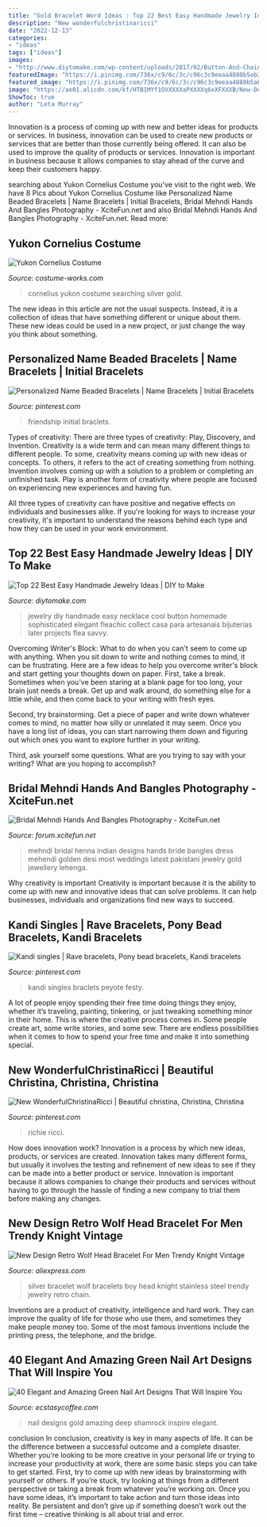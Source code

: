 ```yaml
---
title: "Gold Bracelet Word Ideas : Top 22 Best Easy Handmade Jewelry Ideas"
description: "New wonderfulchristinaricci"
date: "2022-12-13"
categories:
- "ideas"
tags: ["ideas"]
images:
- "http://www.diytomake.com/wp-content/uploads/2017/02/Button-And-Chain-Necklace.jpg"
featuredImage: "https://i.pinimg.com/736x/c9/6c/3c/c96c3c9eeaa4880b5ab235cd74559a34.jpg"
featured_image: "https://i.pinimg.com/736x/c9/6c/3c/c96c3c9eeaa4880b5ab235cd74559a34.jpg"
image: "https://ae01.alicdn.com/kf/HTB1MYf1OVXXXXaPXXXXq6xXFXXXB/New-Design-Retro-Wolf-Head-Bracelet-For-Men-Trendy-Knight-Vintage-Silver-Stainless-Steel-Bracelets-Boy.jpg"
ShowToc: true
author: "Leta Murray"
---
```



Innovation is a process of coming up with new and better ideas for products or services. In business, innovation can be used to create new products or services that are better than those currently being offered. It can also be used to improve the quality of products or services. Innovation is important in business because it allows companies to stay ahead of the curve and keep their customers happy.

	

		
searching about Yukon Cornelius Costume you've visit to the right web. We have 8 Pics about Yukon Cornelius Costume like Personalized Name Beaded Bracelets | Name Bracelets | Initial Bracelets, Bridal Mehndi Hands And Bangles Photography - XciteFun.net and also Bridal Mehndi Hands And Bangles Photography - XciteFun.net. Read more:
		
    
## Yukon Cornelius Costume

<img loading=lazy src="https://photos.costume-works.com/full/yukon_cornelius.jpg" onerror="this.onerror=null;this.src='https://tse2.mm.bing.net/th?id=OIP.GRrd3O-aZZa3AE0lZxd8uwHaKy&amp;pid=15.1';" alt="Yukon Cornelius Costume">

_Source: costume-works.com_

>cornelius yukon costume searching silver gold. 

	

The new ideas in this article are not the usual suspects. Instead, it is a collection of ideas that have something different or unique about them. These new ideas could be used in a new project, or just change the way you think about something.

    
## Personalized Name Beaded Bracelets | Name Bracelets | Initial Bracelets

<img loading=lazy src="https://i.pinimg.com/736x/7c/e9/da/7ce9dad5b0bb5199ca0ea60275555722.jpg" onerror="this.onerror=null;this.src='https://tse4.mm.bing.net/th?id=OIP.8rjL4mgcj7eG0jeNi0GvzQHaJ4&amp;pid=15.1';" alt="Personalized Name Beaded Bracelets | Name Bracelets | Initial Bracelets">

_Source: pinterest.com_

>friendship initial braclets. 

	

Types of creativity: There are three types of creativity: Play, Discovery, and Invention.
Creativity is a wide term and can mean many different things to different people. To some, creativity means coming up with new ideas or concepts. To others, it refers to the act of creating something from nothing.
Invention involves coming up with a solution to a problem or completing an unfinished task. Play is another form of creativity where people are focused on experiencing new experiences and having fun.

All three types of creativity can have positive and negative effects on individuals and businesses alike. If you're looking for ways to increase your creativity, it's important to understand the reasons behind each type and how they can be used in your work environment.

    
## Top 22 Best Easy Handmade Jewelry Ideas | DIY To Make

<img loading=lazy src="http://www.diytomake.com/wp-content/uploads/2017/02/Button-And-Chain-Necklace.jpg" onerror="this.onerror=null;this.src='https://tse1.mm.bing.net/th?id=OIP.ig2xmN2xoMjqUyEU1MnVmwHaJ4&amp;pid=15.1';" alt="Top 22 Best Easy Handmade Jewelry Ideas | DIY to Make">

_Source: diytomake.com_

>jewelry diy handmade easy necklace cool button homemade sophisticated elegant fleachic collect casa para artesanais bijuterias later projects flea savvy. 

	

Overcoming Writer's Block: What to do when you can't seem to come up with anything.
When you sit down to write and nothing comes to mind, it can be frustrating. Here are a few ideas to help you overcome writer's block and start getting your thoughts down on paper.
First, take a break. Sometimes when you've been staring at a blank page for too long, your brain just needs a break. Get up and walk around, do something else for a little while, and then come back to your writing with fresh eyes.

Second, try brainstorming. Get a piece of paper and write down whatever comes to mind, no matter how silly or unrelated it may seem. Once you have a long list of ideas, you can start narrowing them down and figuring out which ones you want to explore further in your writing.

Third, ask yourself some questions. What are you trying to say with your writing? What are you hoping to accomplish?

    
## Bridal Mehndi Hands And Bangles Photography - XciteFun.net

<img loading=lazy src="https://img.xcitefun.net/users/2013/03/321314,xcitefun-bridal-hands-photography-18.jpg" onerror="this.onerror=null;this.src='https://tse3.mm.bing.net/th?id=OIP.X923goilN1kz1VWgGQl26wHaLK&amp;pid=15.1';" alt="Bridal Mehndi Hands And Bangles Photography - XciteFun.net">

_Source: forum.xcitefun.net_

>mehndi bridal henna indian designs hands bride bangles dress mehendi golden desi most weddings latest pakistani jewelry gold jewellery lehenga. 

	

Why creativity is important
Creativity is important because it is the ability to come up with new and innovative ideas that can solve problems. It can help businesses, individuals and organizations find new ways to succeed.

    
## Kandi Singles | Rave Bracelets, Pony Bead Bracelets, Kandi Bracelets

<img loading=lazy src="https://i.pinimg.com/736x/c9/6c/3c/c96c3c9eeaa4880b5ab235cd74559a34.jpg" onerror="this.onerror=null;this.src='https://tse2.mm.bing.net/th?id=OIP.OnRazpJJBuxglTlTMERzegHaJ4&amp;pid=15.1';" alt="Kandi singles | Rave bracelets, Pony bead bracelets, Kandi bracelets">

_Source: pinterest.com_

>kandi singles braclets peyote festy. 

	

A lot of people enjoy spending their free time doing things they enjoy, whether it’s traveling, painting, tinkering, or just tweaking something minor in their home. This is where the creative process comes in. Some people create art, some write stories, and some sew. There are endless possibilities when it comes to how to spend your free time and make it into something special.

    
## New WonderfulChristinaRicci | Beautiful Christina, Christina, Christina

<img loading=lazy src="https://i.pinimg.com/736x/e4/24/5a/e4245a6fe7aa4de019df76409060d080.jpg" onerror="this.onerror=null;this.src='https://tse3.mm.bing.net/th?id=OIP.yoPSQoU0wK0xNf8bntgxPwAAAA&amp;pid=15.1';" alt="New WonderfulChristinaRicci | Beautiful christina, Christina, Christina">

_Source: pinterest.com_

>richie ricci. 

	

How does innovation work?
Innovation is a process by which new ideas, products, or services are created. Innovation takes many different forms, but usually it involves the testing and refinement of new ideas to see if they can be made into a better product or service. Innovation is important because it allows companies to change their products and services without having to go through the hassle of finding a new company to trial them before making any changes.

    
## New Design Retro Wolf Head Bracelet For Men Trendy Knight Vintage

<img loading=lazy src="https://ae01.alicdn.com/kf/HTB1MYf1OVXXXXaPXXXXq6xXFXXXB/New-Design-Retro-Wolf-Head-Bracelet-For-Men-Trendy-Knight-Vintage-Silver-Stainless-Steel-Bracelets-Boy.jpg" onerror="this.onerror=null;this.src='https://tse4.mm.bing.net/th?id=OIP.8s_0X7kVMK57TdsKMx5U3wHaHa&amp;pid=15.1';" alt="New Design Retro Wolf Head Bracelet For Men Trendy Knight Vintage">

_Source: aliexpress.com_

>silver bracelet wolf bracelets boy head knight stainless steel trendy jewelry retro chain. 

	

Inventions are a product of creativity, intelligence and hard work. They can improve the quality of life for those who use them, and sometimes they make people money too. Some of the most famous inventions include the printing press, the telephone, and the bridge.

    
## 40 Elegant And Amazing Green Nail Art Designs That Will Inspire You

<img loading=lazy src="https://www.ecstasycoffee.com/wp-content/uploads/2016/08/Deep-Green-and-Gold-Lucky-Shamrock-Nail-Art.jpg" onerror="this.onerror=null;this.src='https://tse3.mm.bing.net/th?id=OIP.ICw0IXH90wTJ07ZEbtbVHQHaHa&amp;pid=15.1';" alt="40 Elegant and Amazing Green Nail Art Designs That Will Inspire You">

_Source: ecstasycoffee.com_

>nail designs gold amazing deep shamrock inspire elegant. 

	

conclusion
In conclusion, creativity is key in many aspects of life. It can be the difference between a successful outcome and a complete disaster. Whether you’re looking to be more creative in your personal life or trying to increase your productivity at work, there are some basic steps you can take to get started.
First, try to come up with new ideas by brainstorming with yourself or others. If you’re stuck, try looking at things from a different perspective or taking a break from whatever you’re working on. Once you have some ideas, it’s important to take action and turn those ideas into reality. Be persistent and don’t give up if something doesn’t work out the first time – creative thinking is all about trial and error.


